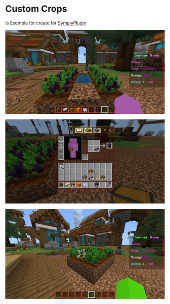 # Custom Crops
Is Exemple for create for [SymplyPlugin](https://poggit.pmmp.io/ci/AID-LEARNING/SymplyPlugin/SymplyPlugin)

![Screenshot_20240229_160344.png](images%2FScreenshot_20240229_160344.png)

![Screenshot_20240229_160405.png](images%2FScreenshot_20240229_160405.png)

![Screenshot_20240229_163351.png](images%2FScreenshot_20240229_163351.png)